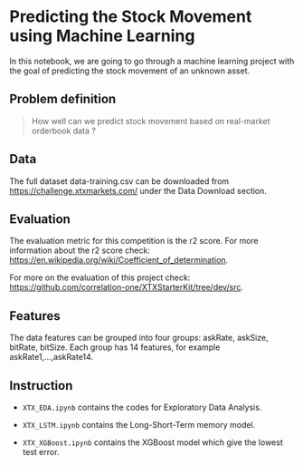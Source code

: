 # Predicting the Stock Movement using Machine Learning

In this notebook, we are going to go through a machine learning project with the goal of predicting the stock movement of an unknown asset.

## Problem definition

> How well can we  predict stock movement based on real-market orderbook data ?

## Data

The full dataset data-training.csv can be downloaded from https://challenge.xtxmarkets.com/ under the Data Download section.

## Evaluation

The evaluation metric for this competition is the r2 score. For more information about the r2 score check: https://en.wikipedia.org/wiki/Coefficient_of_determination.

For more on the evaluation of this project check: https://github.com/correlation-one/XTXStarterKit/tree/dev/src.

## Features

The data features can be grouped into four groups: askRate, askSize, bitRate, bitSize. Each group has 14 features, for example askRate1,...,askRate14. 

## Instruction

* <code>XTX_EDA.ipynb</code> contains the codes for Exploratory Data Analysis.
  
* <code>XTX_LSTM.ipynb</code> contains the Long-Short-Term memory model.
  
* <code>XTX_XGBoost.ipynb</code> contains the XGBoost model which give the lowest test error.  

